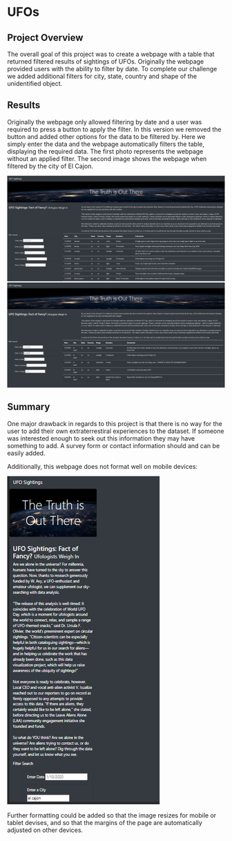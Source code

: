 # UFOs
 ## Project Overview
 The overall goal of this project was to create a webpage with a table that returned filtered results of sightings of UFOs. Originally the webpage provided users with the ability to filter by date. To complete our challenge we added additional filters for city, state, country and shape of the unidentified object.

 ## Results
 Originally the webpage only allowed filtering by date and a user was required to press a button to apply the filter. In this version we removed the button and added other options for the data to be filtered by. Here we simply enter the data and the webpage automatically filters the table, displaying the required data. The first photo represents the webpage without an applied filter. The second image shows the webpage when filtered by the city of El Cajon.

 ![unfiltered](https://github.com/craig-clemens/UFOs/blob/main/Resources/unfliltered.PNG)
 ![filtered](https://github.com/craig-clemens/UFOs/blob/main/Resources/filtered.PNG)

 ## Summary
 One major drawback in regards to this project is that there is no way for the user to add their own extraterrestiral experiences to the dataset. If someone was interested enough to seek out this information they may have something to add. A survey form or contact information should and can be easily added.

 Additionally, this webpage does not format well on mobile devices:

 ![mobile](https://github.com/craig-clemens/UFOs/blob/main/Resources/mobile.PNG)

 Further formatting could be added so that the image resizes for mobile or tablet devises, and so that the margins of the page are automatically adjusted on other devices.